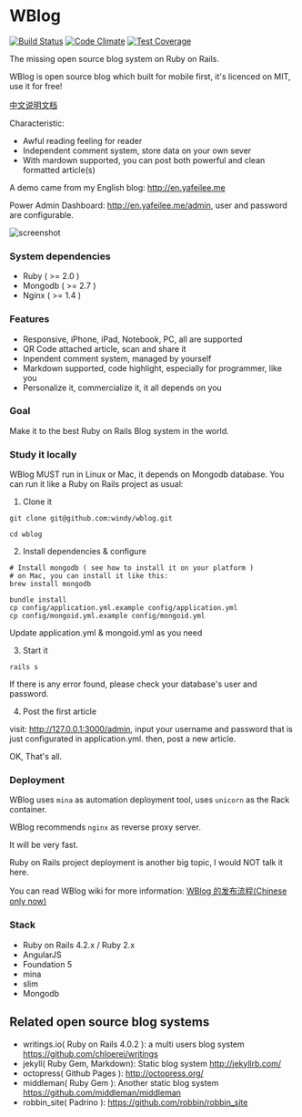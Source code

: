 WBlog
=======
[![Build Status](https://travis-ci.org/windy/wblog.svg?branch=master)](https://travis-ci.org/windy/wblog)
[![Code Climate](https://codeclimate.com/github/windy/wblog.png)](https://codeclimate.com/github/windy/wblog)
[![Test Coverage](https://codeclimate.com/github/windy/wblog/coverage.png)](https://codeclimate.com/github/windy/wblog)

The missing open source blog system on Ruby on Rails.

WBlog is open source blog which built for mobile first, it's licenced on MIT, use it for free!

[中文说明文档](/README.zh-CN.md)

Characteristic:

* Awful reading feeling for reader
* Independent comment system, store data on your own sever
* With mardown supported, you can post both powerful and clean formatted article(s)

A demo came from my English blog: <http://en.yafeilee.me>

Power Admin Dashboard: <http://en.yafeilee.me/admin>, user and password are configurable.

![screenshot](https://github.com/windy/wblog/raw/master/doc/wblog.gif)

### System dependencies

* Ruby ( >= 2.0 )
* Mongodb ( >= 2.7 )
* Nginx ( >= 1.4 )

### Features

* Responsive, iPhone, iPad, Notebook, PC, all are supported
* QR Code attached article, scan and share it
* Inpendent comment system, managed by yourself
* Markdown supported, code highlight, especially for programmer, like you
* Personalize it, commercialize it, it all depends on you

### Goal

Make it to the best Ruby on Rails Blog system in the world.

### Study it locally

WBlog MUST run in Linux or Mac, it depends on Mongodb database. You can run it like a Ruby on Rails project as usual:

1. Clone it

  `git clone git@github.com:windy/wblog.git`
  
  `cd wblog `

2. Install dependencies & configure

  ```shell
  # Install mongodb ( see how to install it on your platform )
  # on Mac, you can install it like this:
  brew install mongodb 
  ```

  ```shell
  bundle install
  cp config/application.yml.example config/application.yml
  cp config/mongoid.yml.example config/mongoid.yml
  ```

  Update application.yml & mongoid.yml as you need

3. Start it

  ```shell
  rails s
  ```

  If there is any error found, please check your database's user and password.

4. Post the first article

  visit: http://127.0.0.1:3000/admin, input your username and password that is just configurated in application.yml.
  then, post a new article.

OK, That's all.

### Deployment

WBlog uses `mina` as automation deployment tool, uses `unicorn` as the Rack container.

WBlog recommends `nginx` as reverse proxy server.

It will be very fast.

Ruby on Rails project deployment is another big topic, I would NOT talk it here.

You can read WBlog wiki for more information: [WBlog 的发布流程(Chinese only now)](https://github.com/windy/wblog/wiki)

### Stack

* Ruby on Rails 4.2.x / Ruby 2.x
* AngularJS
* Foundation 5
* mina
* slim
* Mongodb


## Related open source blog systems

* writings.io( Ruby on Rails 4.0.2 ): a multi users blog system <https://github.com/chloerei/writings>
* jekyll( Ruby Gem, Markdown): Static blog system <http://jekyllrb.com/>
* octopress( Github Pages ): <http://octopress.org/>
* middleman( Ruby Gem ): Another static blog system <https://github.com/middleman/middleman>
* robbin_site( Padrino ): <https://github.com/robbin/robbin_site>
